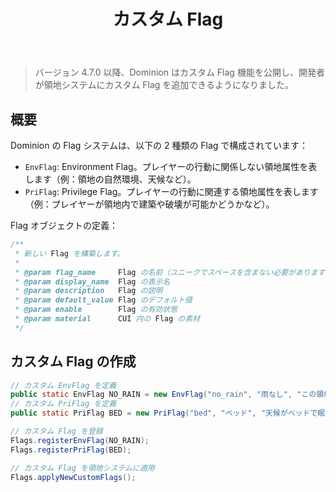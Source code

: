 ﻿---
title: カスタム Flag
createTime: 2025/10/10 09:21:07
permalink: /jp/api/custom_flag/
---

> バージョン 4.7.0 以降、Dominion はカスタム Flag 機能を公開し、開発者が領地システムにカスタム Flag を追加できるようになりました。

## 概要

Dominion の Flag システムは、以下の 2 種類の Flag で構成されています：
- `EnvFlag`: Environment Flag。プレイヤーの行動に関係しない領地属性を表します（例：領地の自然環境、天候など）。
- `PriFlag`: Privilege Flag。プレイヤーの行動に関連する領地属性を表します（例：プレイヤーが領地内で建築や破壊が可能かどうかなど）。

Flag オブジェクトの定義：
```java
/**
 * 新しい Flag を構築します。
 *
 * @param flag_name     Flag の名前（ユニークでスペースを含まない必要があります）
 * @param display_name  Flag の表示名
 * @param description   Flag の説明
 * @param default_value Flag のデフォルト値
 * @param enable        Flag の有効状態
 * @param material      CUI 内の Flag の素材
 */
```

## カスタム Flag の作成

```java
// カスタム EnvFlag を定義
public static EnvFlag NO_RAIN = new EnvFlag("no_rain", "雨なし", "この領地では天候が雨に変わりません。", false, true, Material.SUNFLOWER);
// カスタム PriFlag を定義
public static PriFlag BED = new PriFlag("bed", "ベッド", "天候がベッドで眠ることを許可します（スポーン地点を設定）。", false, true, Material.RED_BED);

// カスタム Flag を登録
Flags.registerEnvFlag(NO_RAIN);
Flags.registerPriFlag(BED);

// カスタム Flag を領地システムに適用
Flags.applyNewCustomFlags();
```
